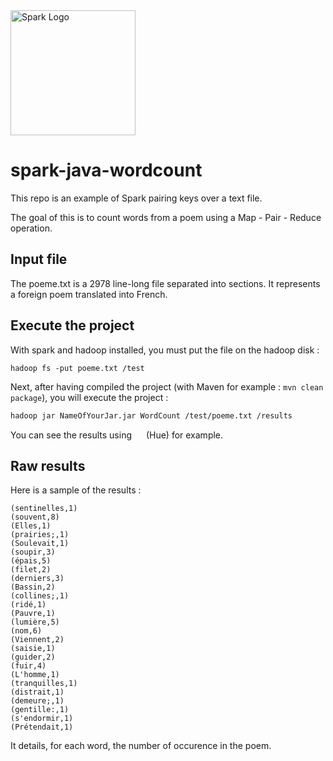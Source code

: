 <img src="http://spark.apache.org/images/spark-logo-trademark.png" alt="Spark Logo" height="200"/>

# spark-java-wordcount

This repo is an example of Spark pairing keys over a text file.

The goal of this is to count words from a poem using a Map - Pair - Reduce operation.

## Input file

The poeme.txt is a 2978 line-long file separated into sections. It represents a foreign poem translated into French.

## Execute the project
With spark and hadoop installed, you must put the file on the hadoop disk :

`hadoop fs -put poeme.txt /test`

Next, after having compiled the project (with Maven for example : `mvn clean package`), you will execute the project :

`hadoop jar NameOfYourJar.jar WordCount /test/poeme.txt /results`

You can see the results using <img src="http://gethue.com/wp-content/uploads/2014/03/hue_logo_300dpi_huge.png" height="15"/> (Hue) for example.

## Raw results

Here is a sample of the results :
```
(sentinelles,1)
(souvent,8)
(Elles,1)
(prairies;,1)
(Soulevait,1)
(soupir,3)
(épais,5)
(filet,2)
(derniers,3)
(Bassin,2)
(collines;,1)
(ridé,1)
(Pauvre,1)
(lumière,5)
(nom,6)
(Viennent,2)
(saisie,1)
(guider,2)
(fuir,4)
(L'homme,1)
(tranquilles,1)
(distrait,1)
(demeure;,1)
(gentille:,1)
(s'endormir,1)
(Prétendait,1)
```
It details, for each word, the number of occurence in the poem.
